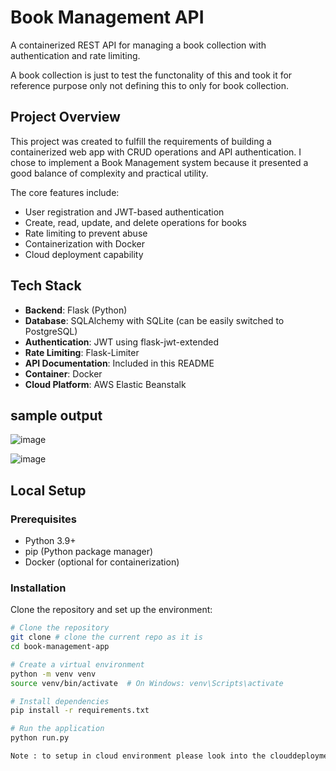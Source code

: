 
# Book Management API

A containerized REST API for managing a book collection with authentication and rate limiting.

A book collection is just to test the functonality of this and took it for reference purpose only not defining this to only for book collection.

## Project Overview

This project was created to fulfill the requirements of building a containerized web app with CRUD operations and API authentication. I chose to implement a Book Management system because it presented a good balance of complexity and practical utility.

The core features include:
- User registration and JWT-based authentication
- Create, read, update, and delete operations for books
- Rate limiting to prevent abuse
- Containerization with Docker
- Cloud deployment capability

## Tech Stack

- **Backend**: Flask (Python)
- **Database**: SQLAlchemy with SQLite (can be easily switched to PostgreSQL)
- **Authentication**: JWT using flask-jwt-extended
- **Rate Limiting**: Flask-Limiter
- **API Documentation**: Included in this README
- **Container**: Docker
- **Cloud Platform**: AWS Elastic Beanstalk

## sample output

![image](https://github.com/user-attachments/assets/5eba0f54-ca9e-490b-ad04-a2c684255741)

![image](https://github.com/user-attachments/assets/78437262-0978-4dbd-8dbe-72c9767465af)


## Local Setup

### Prerequisites
- Python 3.9+
- pip (Python package manager)
- Docker (optional for containerization)

### Installation

Clone the repository and set up the environment:

```bash
# Clone the repository
git clone # clone the current repo as it is 
cd book-management-app

# Create a virtual environment
python -m venv venv
source venv/bin/activate  # On Windows: venv\Scripts\activate

# Install dependencies
pip install -r requirements.txt

# Run the application
python run.py

Note : to setup in cloud environment please look into the clouddeployment.md file provided for the steps 



